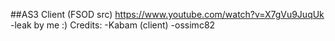 ##AS3 Client (FSOD src)
https://www.youtube.com/watch?v=X7gVu9JuqUk
-leak by me :)
Credits:
-Kabam (client)
-ossimc82
